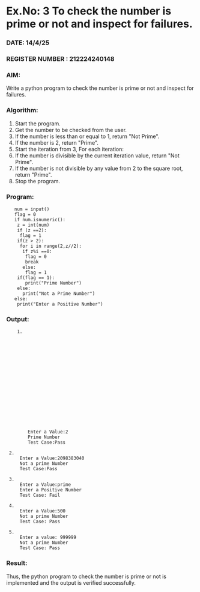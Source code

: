 # Ex.No: 3 To check the number is prime or not and inspect for failures.
 
### DATE: 14/4/25                                                                           
### REGISTER NUMBER : 212224240148
### AIM: 
Write a python program to check the number is prime or not and inspect for failures.
 
### Algorithm:
1. Start the program.
2. Get the number to be checked from the user.
3. If the number is less than or equal to 1, return "Not Prime".
4. If the number is 2, return "Prime".
5. Start the iteration from 3, For each iteration:
6. If the number is divisible by the current iteration value, return "Not Prime".
7. If the number is not divisible by any value from 2 to the square root, return "Prime".
8. Stop the program.

### Program:


       num = input()
       flag = 0
       if num.isnumeric():
        z = int(num)
        if (z ==2):
         flag = 1
        if(z > 2):
         for i in range(2,z//2):
          if z%i ==0:
           flag = 0
           break
          else:
           flag = 1
        if(flag == 1):
           print("Prime Number")
        else:
          print("Not a Prime Number")
       else:
        print("Enter a Positive Number") 










### Output:

        1.

















        
            Enter a Value:2
            Prime Number
            Test Case:Pass
     
     2.
         Enter a Value:2098383040
         Not a prime Number
         Test Case:Pass
     
     3.
         Enter a Value:prime
         Enter a Positive Number 
         Test Case: Fail 
     
     4.
         Enter a Value:500
         Not a prime Number
         Test Case: Pass
     
     5.
         Enter a value: 999999
         Not a prime Number
         Test Case: Pass 


### Result:
Thus, the python program to check the number is prime or not is implemented and the output is verified successfully.
